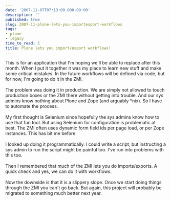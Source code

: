 ```yaml
---
date: '2007-11-07T07:13:00.000-08:00'
description: ''
published: true
slug: 2007-11-plone-lets-you-importexport-workflows
tags:
- plone
- legacy
time_to_read: 5
title: Plone lets you import/export workflows!
---
```


This is for an application that I'm hoping we'll be able to replace after this month.  When I put it together it was my place to learn new stuff and make some critical mistakes.  In the future workflows will be defined via code, but for now, I'm going to do it in the ZMI.<br /><br />The problem was doing it in production.  We are simply not allowed to touch production boxes or the ZMI there without getting into trouble.  And our sys admins know nothing about Plone and Zope (and arguably *nix).  So I have to automate the process.<br /><br />My first thought is Selenium since hopefully the sys admins know how to use that fun tool.  But using Selenium for configuration is problematic at best.  The ZMI often uses dynamic form field ids per page load, or per Zope instances.  This has bit me before.<br /><br />I looked up doing it programmatically.  I could write a script, but instructing a sys admin to run the script might be painful too.  I've run into problems with this too.<br /><br />Then I remembered that much of the ZMI lets you do imports/exports.  A quick check and yes, we can do it with workflows.<br /><br />Now the downside is that it is a slippery slope.  Once we start doing things through the ZMI you can't go back.  But again, this project will probably be migrated to something much better next year.